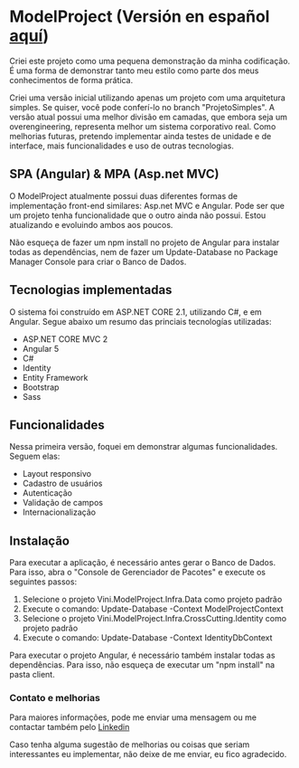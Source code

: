 # ModelProject (Versión en español [aquí](README-es.md))

Criei este projeto como uma pequena demonstração da minha codificação.
É uma forma de demonstrar tanto meu estilo como parte dos meus conhecimentos de forma prática.

Criei uma versão inicial utilizando apenas um projeto com uma arquitetura simples. Se quiser, você pode conferí-lo no branch "ProjetoSimples".
A versão atual possui uma melhor divisão em camadas, que embora seja um overengineering, representa melhor um sistema corporativo real.
Como melhorias futuras, pretendo implementar ainda testes de unidade e de interface, mais funcionalidades e uso de outras tecnologias.

## SPA (Angular) & MPA (Asp.net MVC)

O ModelProject atualmente possui duas diferentes formas de implementação front-end similares: Asp.net MVC e Angular.
Pode ser que um projeto tenha funcionalidade que o outro ainda não possui. Estou atualizando e evoluindo ambos aos poucos.

Não esqueça de fazer um npm install no projeto de Angular para instalar todas as dependências, nem de fazer um Update-Database no Package Manager Console para criar o Banco de Dados.

## Tecnologias implementadas

O sistema foi construído em ASP.NET CORE 2.1, utilizando C#, e em Angular.
Segue abaixo um resumo das princiais tecnologías utilizadas:

* ASP.NET CORE MVC 2
* Angular 5
* C#
* Identity
* Entity Framework
* Bootstrap
* Sass

## Funcionalidades

Nessa primeira versão, foquei em demonstrar algumas funcionalidades. Seguem elas:

* Layout responsivo
* Cadastro de usuários
* Autenticação
* Validação de campos
* Internacionalização

## Instalação

Para executar a aplicação, é necessário antes gerar o Banco de Dados. Para isso, abra o "Console de Gerenciador de Pacotes" e execute os seguintes passos:
1. Selecione o projeto Vini.ModelProject.Infra.Data como projeto padrão
2. Execute o comando: Update-Database -Context ModelProjectContext
3. Selecione o projeto Vini.ModelProject.Infra.CrossCutting.Identity como projeto padrão
4. Execute o comando: Update-Database -Context IdentityDbContext

Para executar o projeto Angular, é necessário também instalar todas as dependências. Para isso, não esqueça de executar um "npm install" na pasta client.

### Contato e melhorias

Para maiores informações, pode me enviar uma mensagem ou me contactar também pelo [Linkedin](https://www.linkedin.com/in/vinicius-bastos/)

Caso tenha alguma sugestão de melhorias ou coisas que seriam interessantes eu implementar, não deixe de me enviar, eu fico agradecido.
